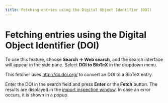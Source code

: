 ```yaml
---
title: Fetching entries using the Digital Object Identifier (DOI)
---
```


# Fetching entries using the Digital Object Identifier (DOI)

To use this feature, choose **Search -&gt; Web search**, and the search interface will appear in the side pane. Select **DOI to BibTeX** in the dropdown menu.

This fetcher uses <http://dx.doi.org/> to convert an DOI to a BibTeX entry.

Enter the DOI in the search field and press **Enter** or the **Fetch** button. 
The results are displayed in the [import inspection window](ImportInspectionDialog).
In case an error occurs, it is shown in a popup.
